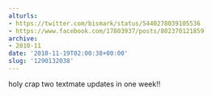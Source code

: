 ```yaml
---
alturls:
- https://twitter.com/bismark/status/5440278039105536
- https://www.facebook.com/17803937/posts/802370121859
archive:
- 2010-11
date: '2010-11-19T02:00:38+00:00'
slug: '1290132038'
---
```


holy crap two textmate updates in one week!!


